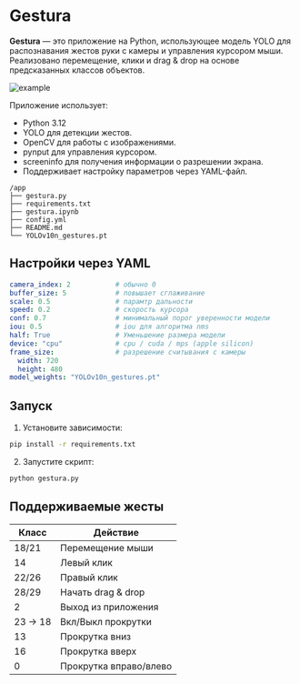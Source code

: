 # Gestura
**Gestura** — это приложение на Python, использующее модель YOLO для распознавания жестов руки с камеры и управления курсором мыши. Реализовано перемещение, клики и drag & drop на основе предсказанных классов объектов.

![example](https://github.com/user-attachments/assets/90e0f970-cade-4ec4-ab4f-f78c86ff2112)

Приложение использует:
- Python 3.12
- YOLO для детекции жестов.
- OpenCV для работы с изображениями.
- pynput для управления курсором.
- screeninfo для получения информации о разрешении экрана.
- Поддерживает настройку параметров через YAML-файл.

```
/app
├── gestura.py
├── requirements.txt
├── gestura.ipynb
├── config.yml
├── README.md
└── YOLOv10n_gestures.pt
```

## Настройки через YAML

```yaml
camera_index: 2           # обычно 0
buffer_size: 5            # повышает сглаживание
scale: 0.5                # парамтр дальности
speed: 0.2                # скорость курсора
conf: 0.7                 # минимальный порог уверенности модели
iou: 0.5                  # iou для алгоритма nms
half: True                # Уменьшение размера модели
device: "cpu"             # cpu / cuda / mps (apple silicon)
frame_size:               # разрешение считывания с камеры
  width: 720
  height: 480
model_weights: "YOLOv10n_gestures.pt"
```

## Запуск

1. Установите зависимости:

```bash
pip install -r requirements.txt
```

2. Запустите скрипт:

```bash
python gestura.py
```

## Поддерживаемые жесты

| Класс | Действие                     |
| ---------- | ------------------------------------ |
| 18/21        | Перемещение мыши      |
| 14         | Левый клик                  |
| 22/26         | Правый клик                  |
| 28/29      | Начать drag & drop             |
| 2          | Выход из приложения |
| 23 -> 18   | Вкл/Выкл прокрутки                  |
| 13         | Прокрутка вниз                  |
| 16         | Прокрутка вверх                  |
| 0         | Прокрутка вправо/влево                  |





